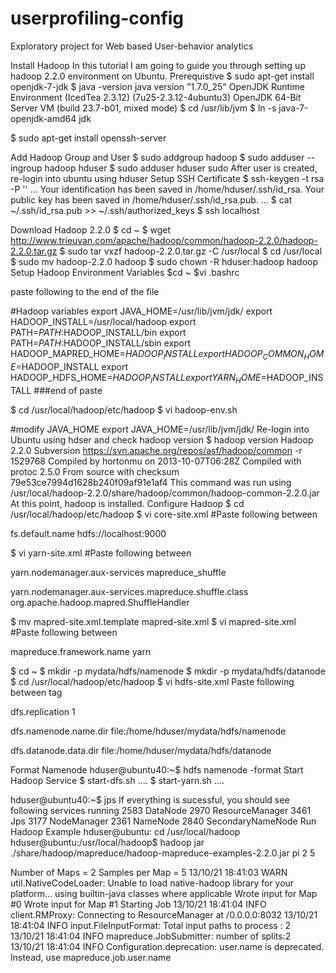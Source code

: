 userprofiling-config
====================

Exploratory project for Web based User-behavior analytics

Install Hadoop
In this tutorial I am going to guide you through setting up hadoop 2.2.0 environment on Ubuntu.
Prerequistive
$ sudo apt-get install openjdk-7-jdk
$ java -version
java version "1.7.0_25"
OpenJDK Runtime Environment (IcedTea 2.3.12) (7u25-2.3.12-4ubuntu3)
OpenJDK 64-Bit Server VM (build 23.7-b01, mixed mode)
$ cd /usr/lib/jvm
$ ln -s java-7-openjdk-amd64 jdk

$ sudo apt-get install openssh-server

Add Hadoop Group and User
$ sudo addgroup hadoop
$ sudo adduser --ingroup hadoop hduser
$ sudo adduser hduser sudo
After user is created, re-login into ubuntu using hduser
Setup SSH Certificate
$ ssh-keygen -t rsa -P ''
...
Your identification has been saved in /home/hduser/.ssh/id_rsa.
Your public key has been saved in /home/hduser/.ssh/id_rsa.pub.
...
$ cat ~/.ssh/id_rsa.pub >> ~/.ssh/authorized_keys
$ ssh localhost

Download Hadoop 2.2.0
$ cd ~
$ wget http://www.trieuvan.com/apache/hadoop/common/hadoop-2.2.0/hadoop-2.2.0.tar.gz
$ sudo tar vxzf hadoop-2.2.0.tar.gz -C /usr/local
$ cd /usr/local
$ sudo mv hadoop-2.2.0 hadoop
$ sudo chown -R hduser:hadoop hadoop
Setup Hadoop Environment Variables
$cd ~
$vi .bashrc

paste following to the end of the file

#Hadoop variables
export JAVA_HOME=/usr/lib/jvm/jdk/
export HADOOP_INSTALL=/usr/local/hadoop
export PATH=$PATH:$HADOOP_INSTALL/bin
export PATH=$PATH:$HADOOP_INSTALL/sbin
export HADOOP_MAPRED_HOME=$HADOOP_INSTALL
export HADOOP_COMMON_HOME=$HADOOP_INSTALL
export HADOOP_HDFS_HOME=$HADOOP_INSTALL
export YARN_HOME=$HADOOP_INSTALL
###end of paste

$ cd /usr/local/hadoop/etc/hadoop
$ vi hadoop-env.sh

#modify JAVA_HOME
export JAVA_HOME=/usr/lib/jvm/jdk/
Re-login into Ubuntu using hdser and check hadoop version
$ hadoop version
Hadoop 2.2.0
Subversion https://svn.apache.org/repos/asf/hadoop/common -r 1529768
Compiled by hortonmu on 2013-10-07T06:28Z
Compiled with protoc 2.5.0
From source with checksum 79e53ce7994d1628b240f09af91e1af4
This command was run using /usr/local/hadoop-2.2.0/share/hadoop/common/hadoop-common-2.2.0.jar
At this point, hadoop is installed.
Configure Hadoop
$ cd /usr/local/hadoop/etc/hadoop
$ vi core-site.xml
#Paste following between <configuration>


   fs.default.name
   hdfs://localhost:9000



$ vi yarn-site.xml
#Paste following between <configuration>


   yarn.nodemanager.aux-services
   mapreduce_shuffle


   yarn.nodemanager.aux-services.mapreduce.shuffle.class
   org.apache.hadoop.mapred.ShuffleHandler



$ mv mapred-site.xml.template mapred-site.xml
$ vi mapred-site.xml
#Paste following between <configuration>


   mapreduce.framework.name
   yarn



$ cd ~
$ mkdir -p mydata/hdfs/namenode
$ mkdir -p mydata/hdfs/datanode
$ cd /usr/local/hadoop/etc/hadoop
$ vi hdfs-site.xml
Paste following between <configuration> tag


   dfs.replication
   1
 
 
   dfs.namenode.name.dir
   file:/home/hduser/mydata/hdfs/namenode
 
 
   dfs.datanode.data.dir
   file:/home/hduser/mydata/hdfs/datanode
 

Format Namenode
hduser@ubuntu40:~$ hdfs namenode -format
Start Hadoop Service
$ start-dfs.sh
....
$ start-yarn.sh
....

hduser@ubuntu40:~$ jps
If everything is sucessful, you should see following services running
2583 DataNode
2970 ResourceManager
3461 Jps
3177 NodeManager
2361 NameNode
2840 SecondaryNameNode
Run Hadoop Example
hduser@ubuntu: cd /usr/local/hadoop
hduser@ubuntu:/usr/local/hadoop$ hadoop jar ./share/hadoop/mapreduce/hadoop-mapreduce-examples-2.2.0.jar pi 2 5

Number of Maps  = 2
Samples per Map = 5
13/10/21 18:41:03 WARN util.NativeCodeLoader: Unable to load native-hadoop library for your platform... using builtin-java classes where applicable
Wrote input for Map #0
Wrote input for Map #1
Starting Job
13/10/21 18:41:04 INFO client.RMProxy: Connecting to ResourceManager at /0.0.0.0:8032
13/10/21 18:41:04 INFO input.FileInputFormat: Total input paths to process : 2
13/10/21 18:41:04 INFO mapreduce.JobSubmitter: number of splits:2
13/10/21 18:41:04 INFO Configuration.deprecation: user.name is deprecated. Instead, use mapreduce.job.user.name
